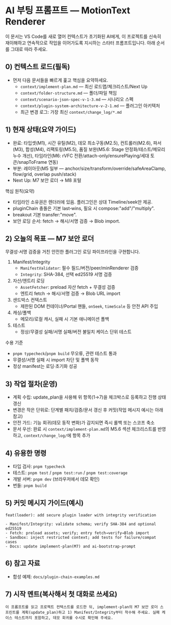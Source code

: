# AI 부팅 프롬프트 — MotionText Renderer

이 문서는 VS Code를 새로 열어 컨텍스트가 초기화된 AI에게, 이 프로젝트를 신속히 재이해하고 연속적으로 작업을 이어가도록 지시하는 스타터 프롬프트입니다. 아래 순서를 그대로 따라 주세요.

## 0) 컨텍스트 로드(필독)
- 먼저 다음 문서들을 빠르게 훑고 핵심을 요약하세요.
  - `context/implement-plan.md` — 최신 로드맵/체크리스트/Next Up
  - `context/folder-structure.md` — 폴더/파일 책임
  - `context/scenario-json-spec-v-1-3.md` — 시나리오 스펙
  - `context/plugin-system-architecture-v-2-1.md` — 플러그인 아키텍처
  - 최근 변경 로그: 가장 최신 `context/change_log/*.md`

## 1) 현재 상태(요약 가이드)
- 완료: 타입셋(M1), 시간 유틸(M2), 데모 최소구동(M2.5), 컨트롤러(M2.6), 파서(M3), 합성(M4), 리팩토링(M5.5), 품질 보완(M5.6: Stage 안정화/테스트/메모리 누수 개선), 타임라인(M6: rVFC 전환/attach-only/ensurePlaying/세대 토큰/snapToFrame 연동)
- 부분: 레이아웃(M5 일부 — anchor/size/transform/override/safeAreaClamp, flow/grid, overlap push/stack)
- Next Up: M7 보안 로더 → M8 포털

핵심 원칙(요약)
- 타임라인 소유권은 렌더러에 있음. 플러그인은 상대 Timeline/seek만 제공.
- pluginChain 충돌은 기본 last‑wins, 필요 시 compose:"add"/"multiply".
- breakout 기본 transfer:"move".
- 보안 로딩 순서: fetch → 해시/서명 검증 → Blob import.

## 2) 오늘의 목표 — M7 보안 로더
무결성·서명 검증을 거친 안전한 플러그인 로딩 파이프라인을 구현합니다.

1) Manifest/Integrity
   - `ManifestValidator`: 필수 필드/버전/peer/minRenderer 검증
   - `Integrity`: SHA-384, 선택 ed25519 서명 검증
2) 자산/엔트리 로딩
   - `AssetFetcher`: preload 자산 fetch + 무결성 검증
   - 엔트리 fetch → 해시/서명 검증 → Blob URL import
3) 샌드박스 컨텍스트
   - 제한된 DOM 컨테이너/Portal 핸들, `onSeek`, `timeScale` 등 안전 API 주입
4) 캐싱/폴백
   - 메모리/로컬 캐시, 실패 시 기본 애니메이션 폴백
5) 테스트
   - 정상/무결성 실패/서명 실패/버전 불일치 케이스 단위 테스트

수용 기준
- `pnpm typecheck`/`pnpm build` 무오류, 관련 테스트 통과
- 무결성/서명 실패 시 import 차단 및 폴백 동작
- 정상 manifest는 로딩·초기화 성공

## 3) 작업 절차(운영)
- 계획 수립: update_plan을 사용해 위 항목(1→7)을 체크박스로 등록하고 진행 상태 갱신
- 변경은 작은 단위로: 단계별 패치/검증/문서 갱신 후 커밋(작업 메시지 예시는 아래 참고)
- 안전 가드: 기능 회귀(데모 동작 변화)가 감지되면 즉시 롤백 또는 스코프 축소
- 문서 우선: 완료 시 `context/implement-plan.md`의 M5.6 섹션 체크리스트를 반영하고, `context/change_log/`에 항목 추가

## 4) 유용한 명령
- 타입 검사: `pnpm typecheck`
- 테스트: `pnpm test` / `pnpm test:run` / `pnpm test:coverage`
- 개발 서버: `pnpm dev` (브라우저에서 데모 확인)
- 번들: `pnpm build`

## 5) 커밋 메시지 가이드(예시)
```
feat(loader): add secure plugin loader with integrity verification

- Manifest/Integrity: validate schema; verify SHA-384 and optional ed25519
- Fetch: preload assets; verify; entry fetch→verify→Blob import
- Sandbox: inject restricted context; add tests for failure/compat cases
- Docs: update implement-plan(M7) and ai-bootstrap-prompt
```

## 6) 참고 자료
- 합성 예제: `docs/plugin-chain-examples.md`

## 7) 시작 멘트(복사해서 첫 대화로 쓰세요)
```
이 프롬프트를 읽고 프로젝트 컨텍스트를 로드한 뒤, implement-plan의 M7 보안 로더 스프린트를 계획(update_plan)하고 1) Manifest/Integrity부터 착수해 주세요. 실패 케이스 테스트까지 포함하고, 데모 회귀를 수시로 확인해 주세요.
```
